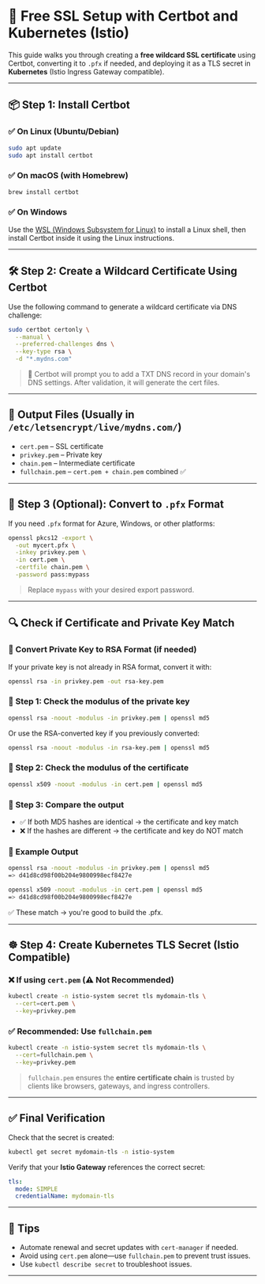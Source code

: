 # 🔐 Free SSL Setup with Certbot and Kubernetes (Istio)

This guide walks you through creating a **free wildcard SSL certificate** using Certbot, converting it to `.pfx` if needed, and deploying it as a TLS secret in **Kubernetes** (Istio Ingress Gateway compatible).

---

## 📦 Step 1: Install Certbot

### ✅ On **Linux** (Ubuntu/Debian)

```bash
sudo apt update
sudo apt install certbot
```

### ✅ On **macOS** (with Homebrew)

```bash
brew install certbot
```

### ✅ On **Windows**

Use the [WSL (Windows Subsystem for Linux)](https://learn.microsoft.com/en-us/windows/wsl/install) to install a Linux shell, then install Certbot inside it using the Linux instructions.

---

## 🛠️ Step 2: Create a Wildcard Certificate Using Certbot

Use the following command to generate a wildcard certificate via DNS challenge:

```bash
sudo certbot certonly \
  --manual \
  --preferred-challenges dns \
  --key-type rsa \
  -d "*.mydns.com"
```

> 📌 Certbot will prompt you to add a TXT DNS record in your domain's DNS settings. After validation, it will generate the cert files.

---

## 📁 Output Files (Usually in `/etc/letsencrypt/live/mydns.com/`)

* `cert.pem` – SSL certificate
* `privkey.pem` – Private key
* `chain.pem` – Intermediate certificate
* `fullchain.pem` – `cert.pem + chain.pem` combined ✅

---

## 🔄 Step 3 (Optional): Convert to `.pfx` Format

If you need `.pfx` format for Azure, Windows, or other platforms:

```bash
openssl pkcs12 -export \
  -out mycert.pfx \
  -inkey privkey.pem \
  -in cert.pem \
  -certfile chain.pem \
  -password pass:mypass
```

> Replace `mypass` with your desired export password.

---

## 🔍 Check if Certificate and Private Key Match

### 🔄 Convert Private Key to RSA Format (if needed)
If your private key is not already in RSA format, convert it with:

```bash
openssl rsa -in privkey.pem -out rsa-key.pem
```

### 🔹 Step 1: Check the modulus of the private key

```bash
openssl rsa -noout -modulus -in privkey.pem | openssl md5
```
Or use the RSA-converted key if you previously converted:
```bash
openssl rsa -noout -modulus -in rsa-key.pem | openssl md5
```

### 🔹 Step 2: Check the modulus of the certificate

```bash
openssl x509 -noout -modulus -in cert.pem | openssl md5
```

### 🔹 Step 3: Compare the output

- ✅ If both MD5 hashes are identical → the certificate and key match
- ❌ If the hashes are different → the certificate and key do NOT match

### 🧪 Example Output

```bash
openssl rsa -noout -modulus -in privkey.pem | openssl md5
=> d41d8cd98f00b204e9800998ecf8427e

openssl x509 -noout -modulus -in cert.pem | openssl md5
=> d41d8cd98f00b204e9800998ecf8427e
```

✅ These match → you're good to build the .pfx.

---

## ☸️ Step 4: Create Kubernetes TLS Secret (Istio Compatible)

### ❌ If using `cert.pem` (⚠️ Not Recommended)

```bash
kubectl create -n istio-system secret tls mydomain-tls \
  --cert=cert.pem \
  --key=privkey.pem
```

### ✅ Recommended: Use `fullchain.pem`

```bash
kubectl create -n istio-system secret tls mydomain-tls \
  --cert=fullchain.pem \
  --key=privkey.pem
```

> `fullchain.pem` ensures the **entire certificate chain** is trusted by clients like browsers, gateways, and ingress controllers.

---

## ✅ Final Verification

Check that the secret is created:

```bash
kubectl get secret mydomain-tls -n istio-system
```

Verify that your **Istio Gateway** references the correct secret:

```yaml
tls:
  mode: SIMPLE
  credentialName: mydomain-tls
```

---

## 🧠 Tips

* Automate renewal and secret updates with `cert-manager` if needed.
* Avoid using `cert.pem` alone—use `fullchain.pem` to prevent trust issues.
* Use `kubectl describe secret` to troubleshoot issues.

---

